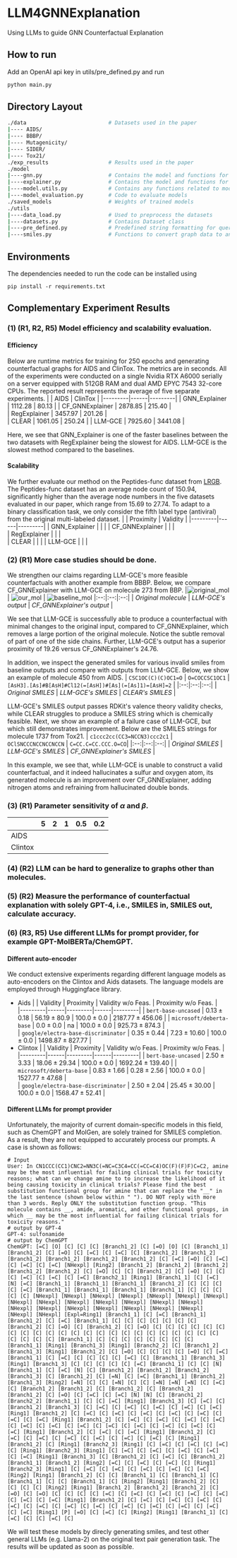# LLM4GNNExplanation
Using LLMs to guide GNN Counterfactual Explanation

## How to run
Add an OpenAI api key in utils/pre_defined.py and run
```bash
python main.py
```

## Directory Layout
```bash
./data                          # Datasets used in the paper            
|---- AIDS/
|---- BBBP/ 
|---- Mutagenicity/ 
|---- SIDER/ 
|---- Tox21/ 
./exp_results                   # Results used in the paper
./model                         
|----gnn.py                     # Contains the model and functions for ground truth GNN (GT-GNN)
|----explainer.py               # Contains the model and functions for the LLM autoencoder
|----model.utils.py             # Contains any functions related to models
|----model_evaluation.py        # Code to evaluate models
./saved_models                  # Weights of trained models
./utils
|----data_load.py               # Used to preprocess the datasets
|----datasets.py                # Contains Dataset class
|----pre_defined.py             # Predefined string formatting for querying OpenAI API and the API key
|----smiles.py                  # Functions to convert graph data to and from SMILES representation
```

## Environments
The dependencies needed to run the code can be installed using
```shell
pip install -r requirements.txt
```

## Complementary Experiment Results

### (1) (R1, R2, R5) Model efficiency and scalability evaluation.
#### Efficiency
Below are runtime metrics for training for 250 epochs and generating counterfactual graphs for AIDS and ClinTox. The metrics are in seconds. All of the experiments were conducted on a single Nvidia RTX A6000 serially on a server equipped with 512GB RAM and dual AMD EPYC 7543 32-core CPUs. The reported result represents the average of five separate experiments.
|         | AIDS | ClinTox | 
|---------|------|---------|
| GNN_Explainer    | 1112.28  | 80.13  |
| CF_GNNExplainer |  2878.85 | 215.40  |   
| RegExplainer | 3457.97  | 201.26  |   
| CLEAR        | 1061.05  | 250.24  |
| LLM-GCE      | 7925.60 | 3441.08 |

Here, we see that GNN_Explainer is one of the faster baselines between the two datasets with RegExplainer being the slowest for AIDS. LLM-GCE is the slowest method compared to the baselines.

#### Scalability
We further evaluate our method on the Peptides-func dataset from [LRGB](https://github.com/vijaydwivedi75/lrgb). The Peptides-func dataset has an average node count of 150.94, significantly higher than the average node numbers in the five datasets evaluated in our paper, which range from 15.69 to 27.74. To adapt to a binary classification task, we only consider the fifth label type (antiviral) from the original multi-labeled dataset.
|         | Proximity | Validity | 
|---------|------|---------|
| GNN_Explainer    |   |   |
| CF_GNNExplainer |   |   |   
| RegExplainer |   |   |   
| CLEAR        |   |   |
| LLM-GCE      |  |  |

### (2) (R1) More case studies should be done.

We strengthen our claims regarding LLM-GCE's more feasible counterfactuals with another example from BBBP. Below, we compare CF_GNNExplainer with LLM-GCE on molecule 273 from BBP.
|![original_mol](https://github.com/YinhanHe123/new_LLM4GNNExplanation/blob/main/original_mol.png) | ![our_mol](https://github.com/YinhanHe123/new_LLM4GNNExplanation/blob/main/our_mol.png) | ![baseline_mol](https://github.com/YinhanHe123/new_LLM4GNNExplanation/blob/main/baseline_mol.png)
|:--:|:--:|:--:|
| *Original molecule* | *LLM-GCE's output* | *CF_GNNExplainer's output* |

We see that LLM-GCE is successfully able to produce a counterfactual with minimal changes to the original input, compared to CF_GNNExplainer, which removes a large portion of the original molecule. Notice the subtle removal of part of one of the side chains. Further, LLM-GCE's output has a superior proximity of 19.26 versus CF_GNNExplainer's 24.76.

In addition, we inspect the generated smiles for various invalid smiles from baseline outputs and compare with outputs from LLM-GCE. Below, we show an example of molecule 450 from AIDS.
| `CSC1OC(C)(C)OC1=O` | `O=COCCSC1OC1`  |  `[AsH3].[As]#B[AsH]#Cl12(=[AsH])#[As](=[As]1)=[AsH]=2` |
|:--:|:--:|:--:|
| *Original SMILES* |  *LLM-GCE's SMILES*  | *CLEAR's SMILES* |

LLM-GCE's SMILES output passes RDKit's valence theory validity checks, while CLEAR struggles to produce a SMILES string which is chemically feasible. Next, we show an example of a failure case of LLM-GCE, but which still demonstrates improvement. Below are the SMILES strings for molecule 1737 from Tox21.
| `c1ccc2cc(CC3=NCCN3)ccc2c1` | `OClSNCCCNCCNCCNCCN` | `C=CC.C=CC.CCC.O=CO`|
|:--:|:--:|:--:|
| *Original SMILES* | *LLM-GCE's SMILES*  | *CF_GNNExplainer's SMILES* |

In this example, we see that, while LLM-GCE is unable to construct a valid counterfactual, and it indeed hallucinates a sulfur and oxygen atom, its generated molecule is an improvement over CF_GNNExplainer, adding nitrogen atoms and refraining from hallucinated double bonds.


### (3) (R1) Parameter sensitivity of $\alpha$ and $\beta$.

|         | 5 | 2 | 1 | 0.5 | 0.2 |
|---------|---|---|---|-----|-----|
| AIDS    |   |   |   |     |     |
| Clintox |   |   |   |     |     |

### (4) (R2) LLM can be hard to generalize to graphs other than molecules. 

### (5) (R2) Measure the performance of counterfactual explanation with solely GPT-4, i.e., SMILES in, SMILES out, calculate accuracy.

### (6) (R3, R5) Use different LLMs for prompt provider, for example GPT-MolBERTa/ChemGPT.
#### Different auto-encoder
We conduct extensive experiments regarding different language models as auto-encoders on the Clintox and Aids datasets. The language models are employed through Huggingface library. 
+ Aids
  |         | Validity |  Proximity | Validity w/o Feas. | Proximity w/o Feas. |  
  |---------|------|---------|------|---------|
  | `bert-base-uncased`   |  $0.13\pm0.18$ | $56.19\pm80.9$  | $100.0\pm0.0$  |  $2187.77\pm456.06$ |
  | `microsoft/deberta-base` |  $0.0\pm0.0$ |  na |   $100.0\pm0.0$  | $925.73\pm874.3$  |  
  | `google/electra-base-discriminator` | $0.35\pm0.44$  | $7.23\pm10.60$  | $100.0\pm0.0$  |  $1498.87\pm827.77$ |  
+ Clintox 
  |         | Validity |  Proximity | Validity w/o Feas. | Proximity w/o Feas. | 
  |---------|------|---------|------|---------|
  | `bert-base-uncased`   | $2.50\pm3.33$  | $18.06\pm29.34$  | $100.0\pm0.0$  | $1692.24 \pm 139.40$ |
  | `microsoft/deberta-base` |  $0.83\pm1.66$ |  $0.28\pm2.56$ |   $100.0\pm0.0$  | $1527.77\pm47.68$  |  
  | `google/electra-base-discriminator` |  $2.50\pm2.04$ | $25.45\pm30.00$  | $100.0\pm0.0$   |  $1568.47\pm52.41$ | 
#### Different LLMs for prompt provider
Unfortunately, the majority of current domain-specific models in this field, such as ChemGPT and MolGen, are solely trained for SMILES completion. As a result, they are not equipped to accurately process our prompts. A case is shown as follows:
```bash=
# Input
User: In CN1CCC(CC1)CNC2=NN3C(=NC=C3C4=CC(=CC=C4)OC(F)(F)F)C=C2, amine may be the most influential for failing clinical trials for toxicity reasons; what can we change amine to to increase the likelihood of it being causing toxicity in clinical trials? Please find the best substitution functional group for amine that can replace the "__" in the last sentence (shown below within " "). DO NOT reply with more than 3 words. Reply ONLY the substitution function group. "This molecule contains __, amide, aromatic, and ether functional groups, in which __ may be the most influential for failing clinical trials for toxicity reasons."
# output by GPT-4
GPT-4: sulfonamide
# output by ChemGPT
ChemGPT: [=C] [O] [C] [C] [C] [Branch1_2] [C] [=O] [O] [C] [Branch1_1] [Branch1_2] [C] [=O] [C] [=C] [C] [=C] [C] [Branch1_2] [Branch1_2] [Branch1_2] [Branch1_2] [Branch1_2] [Branch1_2] [C] [=C] [=O] [C] [=C] [C] [=C] [C] [=C] [NHexpl] [Ring2] [Branch1_2] [Branch1_2] [Branch1_2] [Branch1_2] [Branch1_2] [C] [=O] [C] [C] [Branch1_2] [C] [=O] [C] [C] [C] [=C] [C] [=C] [C] [=C] [Branch2_1] [Ring1] [Branch1_1] [C] [=C] [N] [=C] [Branch1_1] [Branch1_1] [Branch1_1] [Branch1_2] [C] [C] [C] [C] [=C] [Branch1_1] [Branch1_1] [Branch1_1] [Branch1_1] [C] [C] [C] [C] [C] [NHexpl] [NHexpl] [NHexpl] [NHexpl] [NHexpl] [NHexpl] [NHexpl] [NHexpl] [NHexpl] [NHexpl] [NHexpl] [NHexpl] [NHexpl] [NHexpl] [NHexpl] [NHexpl] [NHexpl] [NHexpl] [NHexpl] [NHexpl] [NHexpl] [NHexpl] [NHexpl] [Expl=Ring1] [Branch1_1] [C] [=C] [Branch1_1] [Branch1_2] [C] [=C] [Branch1_1] [C] [C] [C] [C] [C] [C] [C] [Branch1_2] [C] [=O] [C] [Branch1_2] [C] [=O] [C] [C] [C] [C] [C] [C] [C] [C] [C] [C] [C] [C] [C] [C] [C] [C] [C] [C] [C] [C] [C] [C] [C] [C] [C] [C] [C] [Branch1_1] [C] [C] [C] [C] [C] [C] [C] [C] [Branch1_1] [Ring1] [Branch1_3] [Ring1] [Branch2_2] [C] [Branch1_2] [Branch1_3] [Ring1] [Branch1_2] [C] [=O] [C] [C] [C] [C] [=O] [C] [=C] [Branch1_1] [C] [=C] [C] [C] [C] [C] [=C] [C] [Branch1_1] [Branch1_3] [Ring1] [Branch1_3] [C] [C] [C] [C] [C] [=C] [Branch1_1] [C] [C] [N] [Branch1_1] [C] [=C] [N] [C] [Branch1_2] [Branch1_2] [Branch1_2] [Branch1_3] [C] [Branch1_2] [C] [=N] [C] [=C] [Branch1_1] [Branch1_2] [Branch1_3] [Ring2] [=N] [C] [C] [=N] [C] [C] [=N] [=N] [=N] [C] [=C] [C] [Branch1_2] [Branch1_2] [C] [Branch1_2] [C] [Branch1_2] [Branch1_2] [C] [=O] [C] [=C] [C] [=C] [N] [N] [C] [Branch1_2] [Branch2_2] [Branch1_1] [C] [C] [=C] [Ring1] [Branch1_3] [C] [=C] [C] [Branch1_2] [Branch1_3] [C] [=C] [C] [=C] [C] [=C] [C] [=C] [C] [=C] [Ring1] [Branch1_2] [C] [=C] [C] [=C] [C] [=C] [C] [=C] [C] [=C] [C] [=C] [C] [=C] [Ring1] [Branch1_2] [C] [=C] [C] [=C] [C] [=C] [C] [=C] [C] [=C] [C] [=C] [C] [=C] [C] [=C] [C] [=C] [C] [=C] [C] [=C] [C] [=C] [Ring1] [Branch1_2] [C] [=C] [C] [=C] [Ring1] [Branch1_2] [C] [=C] [C] [=C] [C] [=C] [C] [=C] [C] [=C] [C] [=C] [C] [Ring1] [Branch1_2] [C] [Ring1] [Branch2_3] [Ring1] [C] [=C] [C] [=C] [C] [=C] [C] [Ring1] [Branch2_3] [Ring1] [C] [=C] [C] [=C] [C] [=C] [C] [=C] [C] [=C] [Ring1] [Branch1_3] [C] [Branch1_2] [C] [=C] [C] [Branch1_2] [Branch1_1] [Branch1_2] [Ring2] [=C] [C] [=C] [C] [=C] [C] [Ring1] [Branch2_3] [Ring1] [C] [=C] [C] [=C] [C] [=C] [C] [=C] [C] [=C] [Ring2] [Ring1] [Branch1_2] [C] [C] [Branch1_1] [C] [Branch1_1] [C] [Branch1_1] [C] [C] [Branch1_1] [C] [Ring2] [Ring1] [Branch1_2] [C] [C] [C] [C] [Ring2] [Ring1] [Branch1_2] [Branch1_2] [Branch1_2] [C] [=O] [C] [=O] [C] [C] [C] [C] [=C] [C] [=C] [C] [=C] [C] [=C] [C] [=C] [C] [=C] [C] [=C] [Ring1] [Branch1_2] [C] [=C] [C] [=C] [C] [=C] [C] [=C] [C] [=C] [C] [=C] [C] [=C] [C] [=C] [C] [=C] [C] [=C] [C] [=C] [C] [=C] [Ring1] [P] [=O] [C] [=C] [C] [Ring2] [Ring1] [Branch1_1] [C] [=C] [C] [C] [=C] [C]    
```
We will test these models by direcly generating smiles, and test other general LLMs (e.g. Llama-2) on the original text pair generation task. The results will be updated as soon as possible. 
